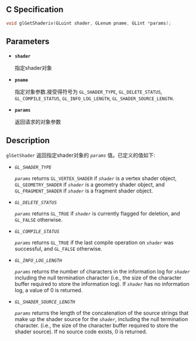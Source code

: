 ## C Specification

```c
void glGetShaderiv(GLuint shader, GLenum pname, GLint *params);
```

## Parameters

- **`shader`**

  指定shader对象

- **`pname`**

  指定对象参数.接受得符号为 `GL_SHADER_TYPE`, `GL_DELETE_STATUS`, `GL_COMPILE_STATUS`, `GL_INFO_LOG_LENGTH`, `GL_SHADER_SOURCE_LENGTH`.

- **`params`**

  返回请求的对象参数

## Description

`glGetShader` 返回指定shader对象的 *`params`* 值。已定义的值如下:

- *`GL_SHADER_TYPE`*

  *`params`* returns `GL_VERTEX_SHADER` if *`shader`* is a vertex shader object, `GL_GEOMETRY_SHADER` if *`shader`* is a geometry shader object, and `GL_FRAGMENT_SHADER` if *`shader`* is a fragment shader object.

- *`GL_DELETE_STATUS`*

  *`params`* returns `GL_TRUE` if *`shader`* is currently flagged for deletion, and `GL_FALSE` otherwise.

- *`GL_COMPILE_STATUS`*

  *`params`* returns `GL_TRUE` if the last compile operation on *`shader`* was successful, and `GL_FALSE` otherwise.

- *`GL_INFO_LOG_LENGTH`*

  *`params`* returns the number of characters in the information log for *`shader`* including the null termination character (i.e., the size of the character buffer required to store the information log). If *`shader`* has no information log, a value of 0 is returned.

- *`GL_SHADER_SOURCE_LENGTH`*

  *`params`* returns the length of the concatenation of the source strings that make up the shader source for the *`shader`*, including the null termination character. (i.e., the size of the character buffer required to store the shader source). If no source code exists, 0 is returned.